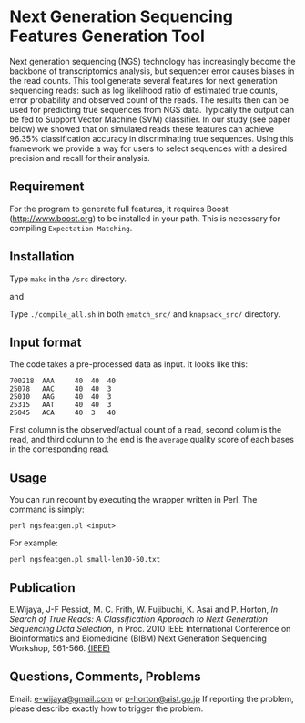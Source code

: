 # Next Generation Sequencing Features Generation Tool

Next generation sequencing (NGS) technology has increasingly become the
backbone of transcriptomics analysis, but sequencer error causes biases in the read counts. 
This tool generate  several features for next generation sequencing reads:
such as log likelihood ratio of estimated true counts, error probability and observed count of the reads.
The results then can be used for  predicting true sequences from NGS data. 
Typically the output can be fed to Support Vector Machine (SVM) classifier. 
In our study (see paper below) we showed that on simulated reads these
features can achieve 96.35% classification accuracy in discriminating true
sequences. Using this framework we provide a way for users to select
sequences with a desired precision and recall for their analysis. 


## Requirement 

For the program to generate full features, it requires
Boost (http://www.boost.org) to be installed in your path. 
This is necessary for compiling `Expectation Matching`.


## Installation 
Type `make` in the `/src` directory. 

and 

Type `./compile_all.sh` in both  `ematch_src/` and `knapsack_src/` directory.



## Input format
The code takes a pre-processed data as input. It looks like this:

```
700218	AAA     40	40	40	
25078	AAC     40	40	3	
25010	AAG     40	40	3	
25315	AAT     40	40	3	
25045	ACA     40	3	40
```

First column is the observed/actual count of a read, second colum is the read, 
and third column to the end is the `average` quality score of each bases 
in the corresponding read.


## Usage 

You can run recount by executing the wrapper written in Perl.
The command is simply:

```
perl ngsfeatgen.pl <input> 
```

For example:

```
perl ngsfeatgen.pl small-len10-50.txt
```

## Publication
E.Wijaya, J-F Pessiot, M. C. Frith, W. Fujibuchi, K. Asai and P. Horton, *In
Search of True Reads: A Classification Approach to Next Generation Sequencing
Data Selection*, in Proc. 2010 IEEE International Conference on Bioinformatics
and Biomedicine (BIBM) Next Generation Sequencing Workshop, 561-566.
[(IEEE)](http://ieeexplore.ieee.org/xpls/abs_all.jsp?arnumber=5703862&tag=1)


## Questions, Comments, Problems 
Email: e-wijaya@gmail.com or p-horton@aist.go.jp
If reporting the problem, please describe exactly how to trigger
the problem.
